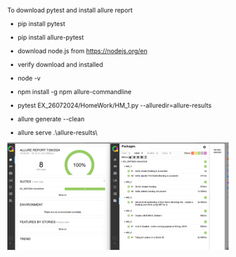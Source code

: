 
To download pytest and install allure report
* pip install pytest
* pip install allure-pytest


* download node.js from https://nodejs.org/en
* verify download and installed 
* node -v


* npm install -g npm allure-commandline


* pytest EX_26072024/HomeWork/HM_1.py --alluredir=allure-results
* allure generate --clean
* allure serve .\allure-results\

![img.png](img.png)